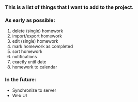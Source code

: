 ### This is a list of things that I want to add to the project. ###

### As early as possible: ###
1. delete (single) homework
2. import/export homework
3. edit (single) homework
4. mark homework as completed
5. sort homework
6. notifications
7. exactly until date
8. homework to calendar

### In the future: ###
- Synchronize to server
- Web UI
